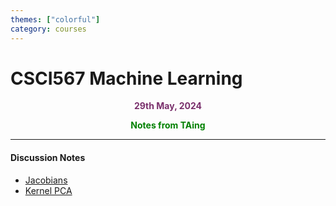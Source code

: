 ```yaml
---
themes: ["colorful"]
category: courses
---
```


# CSCI567 Machine Learning
<p style="text-align:center; color:#7A306C"> <b>29th May, 2024</b> </p>

<p style='text-align:center;color:green'><b> 
Notes from TAing
</b></p>

---

#### Discussion Notes
- [Jacobians](discussion_notes/Linalg_Discussions_Jacobians.pdf)
- [Kernel PCA](Question_on_Kernel_PCA__Sp24_567_VATSAL.pdf)
